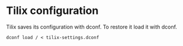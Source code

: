 # Tilix configuration
Tilix saves its configuration with dconf. To restore it load it with dconf.
```console
dconf load / < tilix-settings.dconf
```
